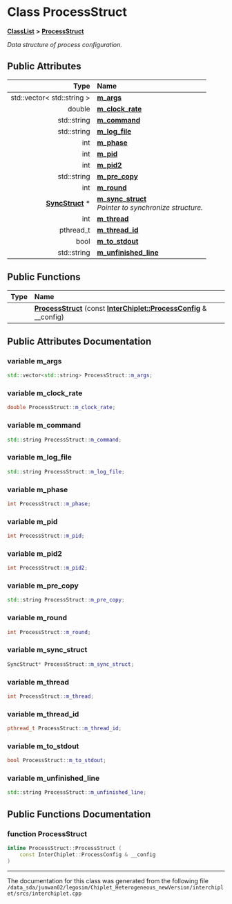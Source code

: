 
# Class ProcessStruct



[**ClassList**](annotated.md) **>** [**ProcessStruct**](classProcessStruct.md)



_Data structure of process configuration._ 














## Public Attributes

| Type | Name |
| ---: | :--- |
|  std::vector&lt; std::string &gt; | [**m\_args**](#variable-m_args)  <br> |
|  double | [**m\_clock\_rate**](#variable-m_clock_rate)  <br> |
|  std::string | [**m\_command**](#variable-m_command)  <br> |
|  std::string | [**m\_log\_file**](#variable-m_log_file)  <br> |
|  int | [**m\_phase**](#variable-m_phase)  <br> |
|  int | [**m\_pid**](#variable-m_pid)  <br> |
|  int | [**m\_pid2**](#variable-m_pid2)  <br> |
|  std::string | [**m\_pre\_copy**](#variable-m_pre_copy)  <br> |
|  int | [**m\_round**](#variable-m_round)  <br> |
|  [**SyncStruct**](classSyncStruct.md) \* | [**m\_sync\_struct**](#variable-m_sync_struct)  <br>_Pointer to synchronize structure._  |
|  int | [**m\_thread**](#variable-m_thread)  <br> |
|  pthread\_t | [**m\_thread\_id**](#variable-m_thread_id)  <br> |
|  bool | [**m\_to\_stdout**](#variable-m_to_stdout)  <br> |
|  std::string | [**m\_unfinished\_line**](#variable-m_unfinished_line)  <br> |


## Public Functions

| Type | Name |
| ---: | :--- |
|   | [**ProcessStruct**](#function-processstruct) (const [**InterChiplet::ProcessConfig**](classInterChiplet_1_1ProcessConfig.md) & \_\_config) <br> |








## Public Attributes Documentation


### variable m\_args 

```C++
std::vector<std::string> ProcessStruct::m_args;
```




### variable m\_clock\_rate 

```C++
double ProcessStruct::m_clock_rate;
```




### variable m\_command 

```C++
std::string ProcessStruct::m_command;
```




### variable m\_log\_file 

```C++
std::string ProcessStruct::m_log_file;
```




### variable m\_phase 

```C++
int ProcessStruct::m_phase;
```




### variable m\_pid 

```C++
int ProcessStruct::m_pid;
```




### variable m\_pid2 

```C++
int ProcessStruct::m_pid2;
```




### variable m\_pre\_copy 

```C++
std::string ProcessStruct::m_pre_copy;
```




### variable m\_round 

```C++
int ProcessStruct::m_round;
```




### variable m\_sync\_struct 

```C++
SyncStruct* ProcessStruct::m_sync_struct;
```




### variable m\_thread 

```C++
int ProcessStruct::m_thread;
```




### variable m\_thread\_id 

```C++
pthread_t ProcessStruct::m_thread_id;
```




### variable m\_to\_stdout 

```C++
bool ProcessStruct::m_to_stdout;
```




### variable m\_unfinished\_line 

```C++
std::string ProcessStruct::m_unfinished_line;
```



## Public Functions Documentation


### function ProcessStruct 

```C++
inline ProcessStruct::ProcessStruct (
    const InterChiplet::ProcessConfig & __config
) 
```




------------------------------
The documentation for this class was generated from the following file `/data_sda/junwan02/legosim/Chiplet_Heterogeneous_newVersion/interchiplet/srcs/interchiplet.cpp`